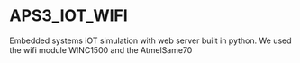 # APS3_IOT_WIFI
Embedded systems iOT simulation with web server built in python. We used the wifi module WINC1500 and the AtmelSame70

